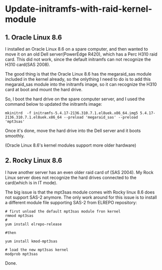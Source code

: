 # Update-initramfs-with-raid-kernel-module

## 1. Oracle Linux 8.6
I installed an Oracle Linux 8.6 on a spare computer, and then wanted to move it on an old Dell server(PowerEdge R420), which has a Perc H310 raid card. 
This did not work, since the default initramfs can not recognize the H310 card(SAS 2008).

The good thing is that the Oracle Linux 8.6 has the megaraid_sas module included in the kernel already, so the onlything I need to 
do is to add this megaraid_sas module into the initramfs image, so it can recognize the H310 card at boot and mount the hard drive.

So, I boot the hard drive on the spare computer server, and I used the command below to updated the initramfs image:

```text
mkinitrd  -f initramfs-5.4.17-2136.310.7.1.el8uek.x86_64.img5 5.4.17-2136.310.7.1.el8uek.x86_64 --preload 'megaraid_sas' --preload 'mpt3sas'
```

Once it's done, move the hard drive into the Dell server and it boots smoothly.

(Oracle Linux 8.6's kernel modules support more older hardware)


## 2. Rocky Linux 8.6

I have another server has an even older raid card of (SAS 2004). My Rock Linux server does not recognize the hard drives connected to the 
card(which is in IT mode).

The big issue is that the mpt3sas module comes with Rocky linux 8.6 does not support SAS-2 anymore. The only work around for this issue is to install a 
different module file supporting SAS-2 from ELREPO repository:

```text
# first unload the default mpt3sas module fron kernel
rmmod mpt3sas
#
yum install elrepo-release

#then

yum install kmod-mpt3sas

# load the new mpt3sas kernel
modprob mpt3sas
```

Done.
